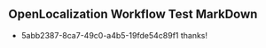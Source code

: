 ## OpenLocalization Workflow Test MarkDown
* 5abb2387-8ca7-49c0-a4b5-19fde54c89f1 thanks!

<!--HONumber=Aug16_HO3-->


